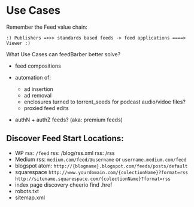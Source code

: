 # Use Cases

Remember the Feed value chain:

```
:) Publishers =>>> standards based feeds -> feed applications ====> Viewer :)
```

What Use Cases can feedBarber better solve?

- feed compositions
- automation of:
  - ad insertion
  - ad removal
  - enclosures turned to torrent_seeds for podcast audio/vidoe files?
  - proxied feed edits

- authN + authZ feeds? (aka: premium feeds)

## Discover Feed Start Locations:

- WP rss: `/feed` rss: /blog/rss.xml rss: /rss
- Medium rss: `medium.com/feed/@username` or `username.medium.com/feed`
- blogspot atom: `http://{blogname}.blogspot.com/feeds/posts/default`
- squarespace `http://www.yourdomain.com/{colectionName}?format=rss`
  `http://sitename.squarespace.com/{colectionName}?format=rss`
- index page discovery cheerio find <link rel='application/rss+xml'>.href
- robots.txt
- sitemap.xml
